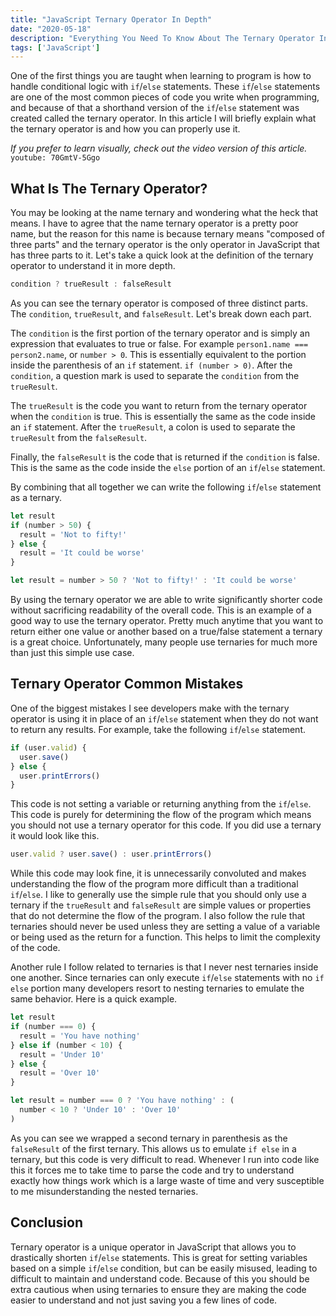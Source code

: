 ```yaml
---
title: "JavaScript Ternary Operator In Depth"
date: "2020-05-18"
description: "Everything You Need To Know About The Ternary Operator In JavaScript."
tags: ['JavaScript']
---
```


One of the first things you are taught when learning to program is how to handle conditional logic with `if`/`else` statements. These `if`/`else` statements are one of the most common pieces of code you write when programming, and because of that a shorthand version of the `if`/`else` statement was created called the ternary operator. In this article I will briefly explain what the ternary operator is and how you can properly use it.

*If you prefer to learn visually, check out the video version of this article.*
`youtube: 70GmtV-5Ggo`

## What Is The Ternary Operator?

You may be looking at the name ternary and wondering what the heck that means. I have to agree that the name ternary operator is a pretty poor name, but the reason for this name is because ternary means "composed of three parts" and the ternary operator is the only operator in JavaScript that has three parts to it. Let's take a quick look at the definition of the ternary operator to understand it in more depth.
```js
condition ? trueResult : falseResult
```
As you can see the ternary operator is composed of three distinct parts. The `condition`, `trueResult`, and `falseResult`. Let's break down each part.

The `condition` is the first portion of the ternary operator and is simply an expression that evaluates to true or false. For example `person1.name === person2.name`, or `number > 0`. This is essentially equivalent to the portion inside the parenthesis of an `if` statement. `if (number > 0)`. After the `condition`, a question mark is used to separate the `condition` from the `trueResult`.

The `trueResult` is the code you want to return from the ternary operator when the `condition` is true. This is essentially the same as the code inside an `if` statement. After the `trueResult`, a colon is used to separate the `trueResult` from the `falseResult`.

Finally, the `falseResult` is the code that is returned if the `condition` is false. This is the same as the code inside the `else` portion of an `if`/`else` statement.

By combining that all together we can write the following `if`/`else` statement as a ternary.
```js
let result
if (number > 50) {
  result = 'Not to fifty!'
} else {
  result = 'It could be worse'
}
```
```js
let result = number > 50 ? 'Not to fifty!' : 'It could be worse'
```
By using the ternary operator we are able to write significantly shorter code without sacrificing readability of the overall code. This is an example of a good way to use the ternary operator. Pretty much anytime that you want to return either one value or another based on a true/false statement a ternary is a great choice. Unfortunately, many people use ternaries for much more than just this simple use case.

## Ternary Operator Common Mistakes

One of the biggest mistakes I see developers make with the ternary operator is using it in place of an `if`/`else` statement when they do not want to return any results. For example, take the following `if`/`else` statement.
```js
if (user.valid) {
  user.save()
} else {
  user.printErrors()
}
```
This code is not setting a variable or returning anything from the `if`/`else`. This code is purely for determining the flow of the program which means you should not use a ternary operator for this code. If you did use a ternary it would look like this.
```js
user.valid ? user.save() : user.printErrors()
```
While this code may look fine, it is unnecessarily convoluted and makes understanding the flow of the program more difficult than a traditional `if`/`else`. I like to generally use the simple rule that you should only use a ternary if the `trueResult` and `falseResult` are simple values or properties that do not determine the flow of the program. I also follow the rule that ternaries should never be used unless they are setting a value of a variable or being used as the return for a function. This helps to limit the complexity of the code.

Another rule I follow related to ternaries is that I never nest ternaries inside one another. Since ternaries can only execute `if`/`else` statements with no `if else` portion many developers resort to nesting ternaries to emulate the same behavior. Here is a quick example.
```js
let result
if (number === 0) {
  result = 'You have nothing'
} else if (number < 10) {
  result = 'Under 10'
} else {
  result = 'Over 10'
}
```
```js
let result = number === 0 ? 'You have nothing' : (
  number < 10 ? 'Under 10' : 'Over 10'
)
```
As you can see we wrapped a second ternary in parenthesis as the `falseResult` of the first ternary. This allows us to emulate `if else` in a ternary, but this code is very difficult to read. Whenever I run into code like this it forces me to take time to parse the code and try to understand exactly how things work which is a large waste of time and very susceptible to me misunderstanding the nested ternaries.

## Conclusion

Ternary operator is a unique operator in JavaScript that allows you to drastically shorten `if`/`else` statements. This is great for setting variables based on a simple `if`/`else` condition, but can be easily misused, leading to difficult to maintain and understand code. Because of this you should be extra cautious when using ternaries to ensure they are making the code easier to understand and not just saving you a few lines of code.